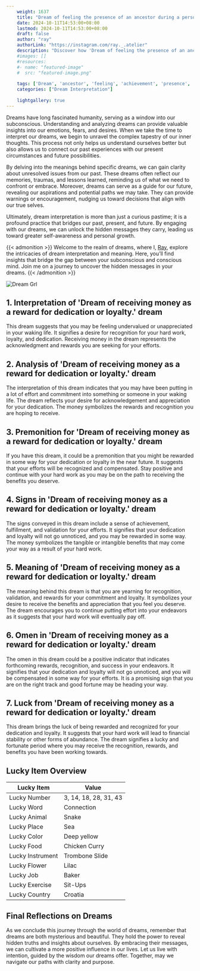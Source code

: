 ```yaml
---
    weight: 1637
    title: "Dream of feeling the presence of an ancestor during a personal achievement."  # Assuming 'title' column exists
    date: 2024-10-11T14:53:00+08:00
    lastmod: 2024-10-11T14:53:00+08:00
    draft: false
    author: "ray"
    authorLink: "https://instagram.com/ray._.atelier"
    description: "Discover how 'Dream of feeling the presence of an ancestor during a personal achievement.' can interpret your future and uncover its significant meanings in your life."
    #images: []
    #resources:
    #- name: "featured-image"
    #  src: "featured-image.png"
    
    tags: ['Dream', 'ancestor', 'feeling', 'achievement', 'presence', 'personal', 'an']
    categories: ["Dream Interpretation"]
    
    lightgallery: true
---
```

    
Dreams have long fascinated humanity, serving as a window into our subconscious. Understanding and analyzing dreams can provide valuable insights into our emotions, fears, and desires. When we take the time to interpret our dreams, we begin to unravel the complex tapestry of our inner thoughts. This process not only helps us understand ourselves better but also allows us to connect our past experiences with our present circumstances and future possibilities.

By delving into the meanings behind specific dreams, we can gain clarity about unresolved issues from our past. These dreams often reflect our memories, traumas, and lessons learned, reminding us of what we need to confront or embrace. Moreover, dreams can serve as a guide for our future, revealing our aspirations and potential paths we may take. They can provide warnings or encouragement, nudging us toward decisions that align with our true selves.

Ultimately, dream interpretation is more than just a curious pastime; it is a profound practice that bridges our past, present, and future. By engaging with our dreams, we can unlock the hidden messages they carry, leading us toward greater self-awareness and personal growth.

{{< admonition >}}
Welcome to the realm of dreams, where I, [Ray](https://instagram.com/ray._.atelier), explore the intricacies of dream interpretation and meaning. Here, you’ll find insights that bridge the gap between your subconscious and conscious mind. Join me on a journey to uncover the hidden messages in your dreams.
{{< /admonition >}}

![Dream Grl](https://cdn.pixabay.com/photo/2017/11/02/03/35/gothic-2910057_1280.jpg "Dream Grl")

## 1. Interpretation of 'Dream of receiving money as a reward for dedication or loyalty.' dream
 This dream suggests that you may be feeling undervalued or unappreciated in your waking life. It signifies a desire for recognition for your hard work, loyalty, and dedication. Receiving money in the dream represents the acknowledgment and rewards you are seeking for your efforts.

## 2. Analysis of 'Dream of receiving money as a reward for dedication or loyalty.' dream
 The interpretation of this dream indicates that you may have been putting in a lot of effort and commitment into something or someone in your waking life. The dream reflects your desire for acknowledgement and appreciation for your dedication. The money symbolizes the rewards and recognition you are hoping to receive.

## 3. Premonition for 'Dream of receiving money as a reward for dedication or loyalty.' dream
 If you have this dream, it could be a premonition that you might be rewarded in some way for your dedication or loyalty in the near future. It suggests that your efforts will be recognized and compensated. Stay positive and continue with your hard work as you may be on the path to receiving the benefits you deserve.

## 4. Signs in 'Dream of receiving money as a reward for dedication or loyalty.' dream
 The signs conveyed in this dream include a sense of achievement, fulfillment, and validation for your efforts. It signifies that your dedication and loyalty will not go unnoticed, and you may be rewarded in some way. The money symbolizes the tangible or intangible benefits that may come your way as a result of your hard work.

## 5. Meaning of 'Dream of receiving money as a reward for dedication or loyalty.' dream
 The meaning behind this dream is that you are yearning for recognition, validation, and rewards for your commitment and loyalty. It symbolizes your desire to receive the benefits and appreciation that you feel you deserve. The dream encourages you to continue putting effort into your endeavors as it suggests that your hard work will eventually pay off.

## 6. Omen in 'Dream of receiving money as a reward for dedication or loyalty.' dream
 The omen in this dream could be a positive indicator that indicates forthcoming rewards, recognition, and success in your endeavors. It signifies that your dedication and loyalty will not go unnoticed, and you will be compensated in some way for your efforts. It is a promising sign that you are on the right track and good fortune may be heading your way.

## 7. Luck from 'Dream of receiving money as a reward for dedication or loyalty.' dream
 This dream brings the luck of being rewarded and recognized for your dedication and loyalty. It suggests that your hard work will lead to financial stability or other forms of abundance. The dream signifies a lucky and fortunate period where you may receive the recognition, rewards, and benefits you have been working towards.

## Lucky Item Overview
| Lucky Item          | Value              |
|---------------|--------------------|
| Lucky Number        | 3, 14, 18, 28, 31, 43  |
| Lucky Word          | Connection |
| Lucky Animal        | Snake |
| Lucky Place         | Sea     |
| Lucky Color         | Deep yellow     |
| Lucky Food          | Chicken Curry      |
| Lucky Instrument    | Trombone Slide |
| Lucky Flower        | Lilac    |
| Lucky Job           | Baker       |
| Lucky Exercise      | Sit-Ups  |
| Lucky Country       | Croatia    |


##  Final Reflections on Dreams

As we conclude this journey through the world of dreams, remember that dreams are both mysterious and beautiful. They hold the power to reveal hidden truths and insights about ourselves. By embracing their messages, we can cultivate a more positive influence in our lives. Let us live with intention, guided by the wisdom our dreams offer. Together, may we navigate our paths with clarity and purpose.
